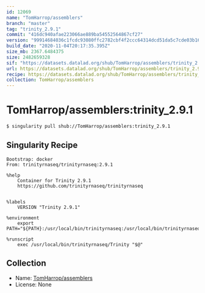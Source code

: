 ```yaml
---
id: 12069
name: "TomHarrop/assemblers"
branch: "master"
tag: "trinity_2.9.1"
commit: "416dc940afae223066ae889ba54552564867cf27"
version: "99914684036c1fcdc93080ffc2782cbf4f2ccc64314dcd51da5c7cde03b163be"
build_date: "2020-11-04T20:17:35.395Z"
size_mb: 2367.6484375
size: 2482659328
sif: "https://datasets.datalad.org/shub/TomHarrop/assemblers/trinity_2.9.1/2020-11-04-416dc940-99914684/99914684036c1fcdc93080ffc2782cbf4f2ccc64314dcd51da5c7cde03b163be.sif"
url: https://datasets.datalad.org/shub/TomHarrop/assemblers/trinity_2.9.1/2020-11-04-416dc940-99914684/
recipe: https://datasets.datalad.org/shub/TomHarrop/assemblers/trinity_2.9.1/2020-11-04-416dc940-99914684/Singularity
collection: TomHarrop/assemblers
---
```


# TomHarrop/assemblers:trinity_2.9.1

```bash
$ singularity pull shub://TomHarrop/assemblers:trinity_2.9.1
```

## Singularity Recipe

```singularity
Bootstrap: docker
From: trinityrnaseq/trinityrnaseq:2.9.1

%help
    Container for Trinity 2.9.1 
    https://github.com/trinityrnaseq/trinityrnaseq


%labels
    VERSION "Trinity 2.9.1"

%environment
    export PATH="${PATH}:/usr/local/bin/trinityrnaseq:/usr/local/bin/trinityrnaseq/util:/usr/local/bin/trinityrnaseq/util/support_scripts:/usr/local/bin/trinityrnaseq/util/misc"

%runscript
    exec /usr/local/bin/trinityrnaseq/Trinity "$@"
```

## Collection

 - Name: [TomHarrop/assemblers](https://github.com/TomHarrop/assemblers)
 - License: None


